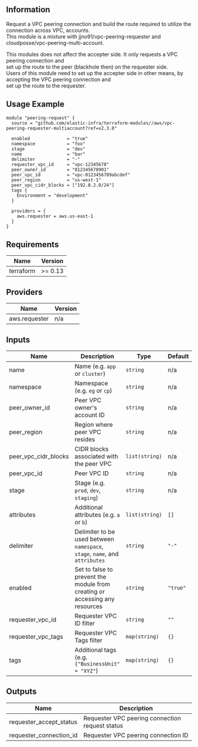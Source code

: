 <!-- BEGINNING OF PRE-COMMIT-TERRAFORM DOCS HOOK -->
## Information

Request a VPC peering connection and build the route required to utilize the connection across VPC, accounts.  
This module is a mixture with jjno91/vpc-peering-requester and cloudposse/vpc-peering-multi-account.

This modules does not affect the accepter side. It only requests a VPC peering connection and  
set up the route to the peer (blackhole then) on the requester side.  
Users of this module need to set up the accepter side in other means, by accepting the VPC peering connection and  
set up the route to the requester.

## Usage Example

```hcl
module "peering-request" {
  source = "github.com/elastic-infra/terraform-modules//aws/vpc-peering-requester-multiaccount?ref=v2.3.0"

  enabled              = "true"
  namespace            = "foo"
  stage                = "dev"
  name                 = "bar"
  delimiter            = "-"
  requester_vpc_id     = "vpc-12345678"
  peer_owner_id        = "012345678901"
  peer_vpc_id          = "vpc-0123456789abcdef"
  peer_region          = "us-west-1"
  peer_vpc_cidr_blocks = ["192.0.2.0/24"]
  tags {
    Environment = "development"
  }

  providers = {
    aws.requester = aws.us-east-1
  }
}
```

## Requirements

| Name | Version |
|------|---------|
| terraform | >= 0.13 |

## Providers

| Name | Version |
|------|---------|
| aws.requester | n/a |

## Inputs

| Name | Description | Type | Default | Required |
|------|-------------|------|---------|:--------:|
| name | Name  (e.g. `app` or `cluster`) | `string` | n/a | yes |
| namespace | Namespace (e.g. `eg` or `cp`) | `string` | n/a | yes |
| peer\_owner\_id | Peer VPC owner's account ID | `string` | n/a | yes |
| peer\_region | Region where peer VPC resides | `string` | n/a | yes |
| peer\_vpc\_cidr\_blocks | CIDR blocks associated with the peer VPC | `list(string)` | n/a | yes |
| peer\_vpc\_id | Peer VPC ID | `string` | n/a | yes |
| stage | Stage (e.g. `prod`, `dev`, `staging`) | `string` | n/a | yes |
| attributes | Additional attributes (e.g. `a` or `b`) | `list(string)` | `[]` | no |
| delimiter | Delimiter to be used between `namespace`, `stage`, `name`, and `attributes` | `string` | `"-"` | no |
| enabled | Set to false to prevent the module from creating or accessing any resources | `string` | `"true"` | no |
| requester\_vpc\_id | Requester VPC ID filter | `string` | `""` | no |
| requester\_vpc\_tags | Requester VPC Tags filter | `map(string)` | `{}` | no |
| tags | Additional tags (e.g. `{"BusinessUnit" = "XYZ"`) | `map(string)` | `{}` | no |

## Outputs

| Name | Description |
|------|-------------|
| requester\_accept\_status | Requester VPC peering connection request status |
| requester\_connection\_id | Requester VPC peering connection ID |

<!-- END OF PRE-COMMIT-TERRAFORM DOCS HOOK -->
